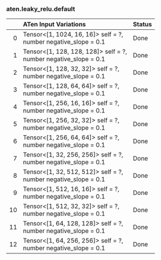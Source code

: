 ### aten.leaky_relu.default
|    | ATen Input Variations                                               | Status   |
|---:|:--------------------------------------------------------------------|:---------|
|  0 | Tensor<[1, 1024, 16, 16]> self = ?,<br>number negative_slope = 0.1  | Done     |
|  1 | Tensor<[1, 128, 128, 128]> self = ?,<br>number negative_slope = 0.1 | Done     |
|  2 | Tensor<[1, 128, 32, 32]> self = ?,<br>number negative_slope = 0.1   | Done     |
|  3 | Tensor<[1, 128, 64, 64]> self = ?,<br>number negative_slope = 0.1   | Done     |
|  4 | Tensor<[1, 256, 16, 16]> self = ?,<br>number negative_slope = 0.1   | Done     |
|  5 | Tensor<[1, 256, 32, 32]> self = ?,<br>number negative_slope = 0.1   | Done     |
|  6 | Tensor<[1, 256, 64, 64]> self = ?,<br>number negative_slope = 0.1   | Done     |
|  7 | Tensor<[1, 32, 256, 256]> self = ?,<br>number negative_slope = 0.1  | Done     |
|  8 | Tensor<[1, 32, 512, 512]> self = ?,<br>number negative_slope = 0.1  | Done     |
|  9 | Tensor<[1, 512, 16, 16]> self = ?,<br>number negative_slope = 0.1   | Done     |
| 10 | Tensor<[1, 512, 32, 32]> self = ?,<br>number negative_slope = 0.1   | Done     |
| 11 | Tensor<[1, 64, 128, 128]> self = ?,<br>number negative_slope = 0.1  | Done     |
| 12 | Tensor<[1, 64, 256, 256]> self = ?,<br>number negative_slope = 0.1  | Done     |

